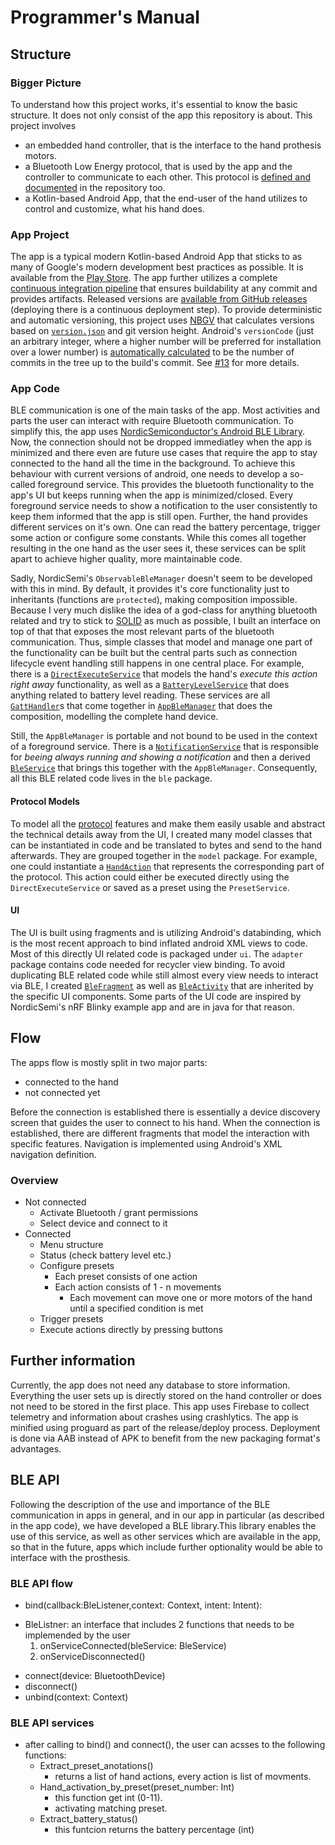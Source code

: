 # Programmer's Manual

## Structure

### Bigger Picture

To understand how this project works, it's essential to know the basic structure. It does not only consist of the app this repository is about. This project involves

* an embedded hand controller, that is the interface to the hand prothesis motors.
* a Bluetooth Low Energy protocol, that is used by the app and the controller to communicate to each other. This protocol is [defined and documented](/Protocol.md) in the repository too.
* a Kotlin-based Android App, that the end-user of the hand utilizes to control and customize, what his hand does.

### App Project

The app is a typical modern Kotlin-based Android App that sticks to as many of Google's modern development best practices as possible. It is available from the [Play Store](https://play.google.com/store/apps/details?id=com.gjung.haifa3d). The app further utilizes a complete [continuous integration pipeline](https://dev.azure.com/georg-jung/Haifa3d/_build/latest?definitionId=12&branchName=master) that ensures buildability at any commit and provides artifacts. Released versions are [available from GitHub releases](https://github.com/georg-jung/technion-robotic-arm/releases) (deploying there is a continuous deployment step). To provide deterministic and automatic versioning, this project uses [NBGV](https://github.com/dotnet/Nerdbank.GitVersioning) that calculates versions based on [`version.json`](/version.json) and git version height. Android's `versionCode` (just an arbitrary integer, where a higher number will be preferred for installation over a lower number) is [automatically calculated](https://github.com/Technion236503/2020b-Haifa3D/blob/master/build/steps/setAndroidVersionCode.yml) to be the number of commits in the tree up to the build's commit. See [#13](https://github.com/Technion236503/2020b-Haifa3D/issues/13#issuecomment-636913076) for more details.

### App Code

BLE communication is one of the main tasks of the app. Most activities and parts the user can interact with require Bluetooth communication. To simplify this, the app uses [NordicSemiconductor's Android BLE Library](https://github.com/NordicSemiconductor/Android-BLE-Library). Now, the connection should not be dropped immediatley when the app is minimized and there even are future use cases that require the app to stay connected to the hand all the time in the background. To achieve this behaviour with current versions of android, one needs to develop a so-called foreground service. This provides the bluetooth functionality to the app's UI but keeps running when the app is minimized/closed. Every foreground service needs to show a notification to the user consistently to keep them informed that the app is still open. Further, the hand provides different services on it's own. One can read the battery percentage, trigger some action or configure some constants. While this comes all together resulting in the one hand as the user sees it, these services can be split apart to achieve higher quality, more maintainable code.

Sadly, NordicSemi's `ObservableBleManager` doesn't seem to be developed with this in mind. By default, it provides it's core functionality just to inheritants (functions are `protected`), making composition impossible. Because I very much dislike the idea of a god-class for anything bluetooth related and try to stick to [SOLID](https://en.wikipedia.org/wiki/SOLID) as much as possible, I built an interface on top of that that exposes the most relevant parts of the bluetooth communication. Thus, simple classes that model and manage one part of the functionality can be built but the central parts such as connection lifecycle event handling still happens in one central place. For example, there is a [`DirectExecuteService`](/src/android/Haifa3d/app/src/main/java/com/gjung/haifa3d/ble/DirectExecuteService.kt) that models the hand's *execute this action right away* functionality, as well as a [`BatteryLevelService`](/src/android/Haifa3d/app/src/main/java/com/gjung/haifa3d/ble/BatteryLevelService.kt) that does anything related to battery level reading. These services are all [`GattHandler`](/src/android/Haifa3d/app/src/main/java/com/gjung/haifa3d/ble/GattHandler.kt)s that come together in [`AppBleManager`](/src/android/Haifa3d/app/src/main/java/com/gjung/haifa3d/ble/AppBleManager.kt) that does the composition, modelling the complete hand device.

Still, the `AppBleManager` is portable and not bound to be used in the context of a foreground service. There is a [`NotificationService`](/src/android/Haifa3d/app/src/main/java/com/gjung/haifa3d/ble/NotificationService.kt) that is responsible for *beeing always running and showing a notification* and then a derived [`BleService`](/src/android/Haifa3d/app/src/main/java/com/gjung/haifa3d/ble/BleService.kt) that brings this together with the `AppBleManager`. Consequently, all this BLE related code lives in the `ble` package.

#### Protocol Models

To model all the [protocol](/Protocol.md) features and make them easily usable and abstract the technical details away from the UI, I created many model classes that can be instantiated in code and be translated to bytes and send to the hand afterwards. They are grouped together in the `model` package. For example, one could instantiate a [`HandAction`](/src/android/Haifa3d/app/src/main/java/com/gjung/haifa3d/model/HandAction.kt) that represents the corresponding part of the protocol. This action could either be executed directly using the `DirectExecuteService` or saved as a preset using the `PresetService`.

#### UI

The UI is built using fragments and is utilizing Android's databinding, which is the most recent approach to bind inflated android XML views to code. Most of this directly UI related code is packaged under `ui`. The `adapter` package contains code needed for recycler view binding. To avoid duplicating BLE related code while still almost every view needs to interact via BLE, I created [`BleFragment`](/src/android/Haifa3d/app/src/main/java/com/gjung/haifa3d/BleFragment.kt) as well as [`BleActivity`](/src/android/Haifa3d/app/src/main/java/com/gjung/haifa3d/BleActivity.kt) that are inherited by the specific UI components. Some parts of the UI code are inspired by NordicSemi's nRF Blinky example app and are in java for that reason.

## Flow

The apps flow is mostly split in two major parts:

* connected to the hand
* not connected yet

Before the connection is established there is essentially a device discovery screen that guides the user to connect to his hand. When the connection is established, there are different fragments that model the interaction with specific features. Navigation is implemented using Android's XML navigation definition.

### Overview

* Not connected
  * Activate Bluetooth / grant permissions
  * Select device and connect to it
* Connected
  * Menu structure
  * Status (check battery level etc.)
  * Configure presets
    * Each preset consists of one action
    * Each action consists of 1 - n movements
      * Each movement can move one or more motors of the hand until a specified condition is met
  * Trigger presets
  * Execute actions directly by pressing buttons

## Further information

Currently, the app does not need any database to store information. Everything the user sets up is directly stored on the hand controller or does not need to be stored in the first place. This app uses Firebase to collect telemetry and information about crashes using crashlytics. The app is minified using proguard as part of the release/deploy process. Deployment is done via AAB instead of APK to benefit from the new packaging format's advantages.

## BLE API

Following the description of the use and importance of the BLE communication in apps in general, and in our app in particular (as described in the app code), we have developed a BLE library.This library enables the use of this service, as well as other services which are available in the app, so that in the future, apps which include further optionality would be able to interface with the prosthesis.

### BLE API flow

* bind(callback:BleListener,context: Context, intent: Intent):
- BleListner: an interface that includes 2 functions that needs to be implemended by the user
   1. onServiceConnected(bleService: BleService)
   2. onServiceDisconnected()
* connect(device: BluetoothDevice)
* disconnect()
* unbind(context: Context)
 
 ### BLE API services
 
* after calling to bind() and connect(), the user can acsses to the following functions:
  * Extract_preset_anotations()
    * returns a list of hand actions, every action is list of movments.
  * Hand_activation_by_preset(preset_number: Int)
    * this function get int (0-11).
    * activating matching preset.
  * Extract_battery_status()
    * this funtcion returns the battery percentage (int)
   
   
  


